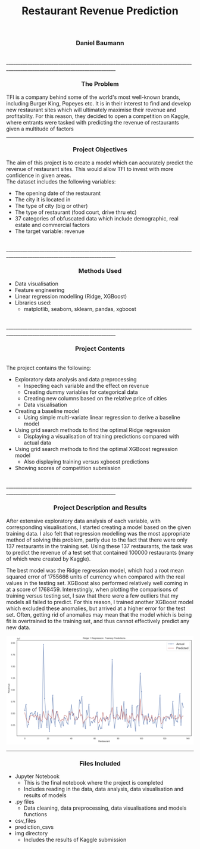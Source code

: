 <h1 align='center'>Restaurant Revenue Prediction</h1>
<br>
<h3 align='center'>Daniel Baumann</h1>
<br>
____________________________________________________________________________________________________________________________
<h3 align='center'>The Problem</h3>

TFI is a company behind some of the world's most well-known brands, including Burger King, Popeyes etc. It is in their interest to find and develop new restaurant sites which will ultimately maximise their revenue and profitablity.
For this reason, they decided to open a competition on Kaggle, where entrants were tasked with predicting the revenue of restaurants given a multitude of factors
<br>
____________________________________________________________________________________________________________________________
<h3 align='center'>Project Objectives</h3>

The aim of this project is to create a model which can accurately predict the revenue of restaurant sites. This would allow TFI to invest with more confidence in given areas. <br> The dataset includes the following variables:

* The opening date of the restaurant
* The city it is located in
* The type of city (big or other)
* The type of restaurant (food court, drive thru etc)
* 37 categories of obfuscated data which include demographic, real estate and commercial factors
* The target variable: revenue
<br>
____________________________________________________________________________________________________________________________
<h3 align='center'>Methods Used</h3>

* Data visualisation
* Feature engineering
* Linear regression modelling (Ridge, XGBoost)
* Libraries used:
  * matplotlib, seaborn, sklearn, pandas, xgboost
<br>
____________________________________________________________________________________________________________________________
<h3 align='center'>Project Contents</h3>
<br>
The project contains the following:

* Exploratory data analysis and data preprocessing
  * Inspecting each variable and the effect on revenue
  * Creating dummy variables for categorical data
  * Creating new columns based on the relative price of cities
  * Data visualisation 
* Creating a baseline model
  * Using simple multi-variate linear regression to derive a baseline model
* Using grid search methods to find the optimal Ridge regression
  * Displaying a visualisation of training predictions compared with actual data
* Using grid search methods to find the optimal XGBoost regression model
  * Also displaying training versus xgboost predictions
* Showing scores of competition submission 
<br>
____________________________________________________________________________________________________________________________
<h3 align='center'>Project Description and Results</h3>

After extensive exploratory data analysis of each variable, with corresponding visualisations, I started creating a model based on the given training data. I also felt that regression modelling was the most appropriate method of solving this problem, partly due to the fact that there were only 137 restaurants in the training set. Using these 137 restaurants, the task was to predict the revenue of a test set that contained 100000 restaurants (many of which were created by Kaggle).

The best model was the Ridge regression model, which had a root mean squared error of 1755666 units of currency when compared with the real values in the testing set. XGBoost also performed relatively well coming in at a score of 1768459.
Interestingly, when plotting the comparisons of training versus testing set, I saw that there were a few outliers that my models all failed to predict. For this reason, I trained another XGBoost model which excluded these anomalies, but arrived at a higher error for the test set. Often, getting rid of anomalies may mean that the model which is being fit is overtrained to the training set, and thus cannot effectively predict any new data. 

![picture](pics/ridge_train_predictions.png)
<br>
____________________________________________________________________________________________________________________________
<h3 align='center'>Files Included</h3>

* Jupyter Notebook
  * This is the final notebook where the project is completed
  * Includes reading in the data, data analysis, data visualisation and results of models
* .py files
  * Data cleaning, data preprocessing, data visualisations and models functions 
* csv_files
* prediction_csvs
* img directory
  * Includes the results of Kaggle submission
